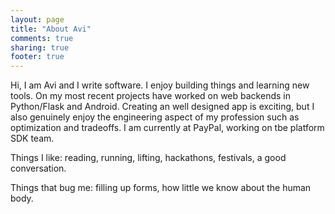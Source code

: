 ```yaml
---
layout: page
title: "About Avi"
comments: true
sharing: true
footer: true
---
```


Hi, I am Avi and I write software. I enjoy building things and learning new tools. On my most recent projects have worked on web backends in Python/Flask and Android. Creating an well designed app is exciting, but I also genuinely enjoy the engineering aspect of my profession such as optimization and tradeoffs. I am currently at PayPal, working on tbe platform SDK team.

Things I like: reading, running, lifting, hackathons, festivals, a good conversation.

Things that bug me: filling up forms, how little we know about the human body.

